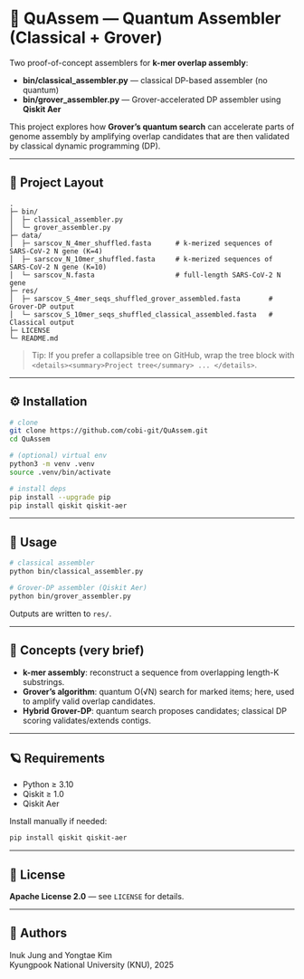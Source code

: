 # 🧬 QuAssem — Quantum Assembler (Classical + Grover)

Two proof-of-concept assemblers for **k-mer overlap assembly**:

- **bin/classical_assembler.py** — classical DP-based assembler (no quantum)
- **bin/grover_assembler.py** — Grover-accelerated DP assembler using **Qiskit Aer**

This project explores how **Grover’s quantum search** can accelerate parts of genome assembly by amplifying overlap candidates that are then validated by classical dynamic programming (DP).

---

## 📁 Project Layout

```text
.
├─ bin/
│  ├─ classical_assembler.py
│  └─ grover_assembler.py
├─ data/
│  ├─ sarscov_N_4mer_shuffled.fasta      # k-merized sequences of SARS-CoV-2 N gene (K=4)
│  ├─ sarscov_N_10mer_shuffled.fasta     # k-merized sequences of SARS-CoV-2 N gene (K=10)
│  └─ sarscov_N.fasta                    # full-length SARS-CoV-2 N gene
├─ res/
│  ├─ sarscov_S_4mer_seqs_shuffled_grover_assembled.fasta       # Grover-DP output
│  └─ sarscov_S_10mer_seqs_shuffled_classical_assembled.fasta   # Classical output
├─ LICENSE
└─ README.md
```

> Tip: If you prefer a collapsible tree on GitHub, wrap the tree block with `<details><summary>Project tree</summary> ... </details>`.

---

## ⚙️ Installation

```bash
# clone
git clone https://github.com/cobi-git/QuAssem.git
cd QuAssem

# (optional) virtual env
python3 -m venv .venv
source .venv/bin/activate

# install deps
pip install --upgrade pip
pip install qiskit qiskit-aer
```

---

## 🚀 Usage

```bash
# classical assembler
python bin/classical_assembler.py

# Grover-DP assembler (Qiskit Aer)
python bin/grover_assembler.py
```

Outputs are written to `res/`.

---

## 🧠 Concepts (very brief)

- **k-mer assembly**: reconstruct a sequence from overlapping length-K substrings.  
- **Grover’s algorithm**: quantum O(√N) search for marked items; here, used to amplify valid overlap candidates.  
- **Hybrid Grover-DP**: quantum search proposes candidates; classical DP scoring validates/extends contigs.

---

## 🪐 Requirements

- Python ≥ 3.10
- Qiskit ≥ 1.0
- Qiskit Aer

Install manually if needed:
```bash
pip install qiskit qiskit-aer
```

---

## 🧾 License

**Apache License 2.0** — see `LICENSE` for details.

---

## 👥 Authors

Inuk Jung and Yongtae Kim  
Kyungpook National University (KNU), 2025
